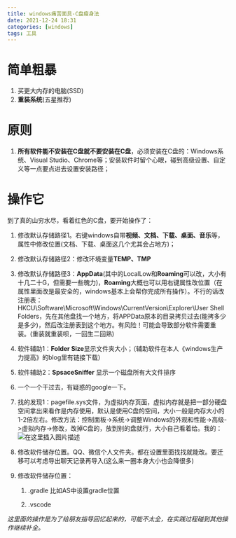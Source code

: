 ```yaml
---
title: windows痛苦面具-C盘瘦身法
date: 2021-12-24 18:31
categories: [windows]
tags: 工具
---
```

# 简单粗暴

1. 买更大内存的电脑(SSD)
2. **重装系统**(五星推荐)

# 原则

1. **所有软件能不安装在C盘就不要安装在C盘**，必须安装在C盘的：Windows系统、Visual Studio、Chrome等；安装软件时留个心眼，碰到高级设置、自定义等一点要点进去设置安装路径；

# 操作它

到了真的山穷水尽，看着红色的C盘，要开始操作了：

1. 修改默认存储路径1。右键windows自带**视频、文档、下载、桌面、音乐**等，属性中修改位置(文档、下载、桌面这几个尤其会占地方)；

2. 修改默认存储路径2：修改环境变量**TEMP、TMP**

3. 修改默认存储路径3：**AppData**(其中的LocalLow和**Roaming**可以改，大小有十几二十G，但需要一些魄力)，**Roaming**大概也可以用右键属性改位置（在属性里面改是最安全的，windows基本上会帮你完成所有操作）。不行的话改注册表：HKCU\Software\Microsoft\Windows\CurrentVersion\Explorer\User Shell Folders，先在其他盘找一个地方，将APPData原本的目录拷贝过去(能拷多少是多少)，然后改注册表到这个地方。有风险！可能会导致部分软件需要重装。(重装就重装呗，一回生二回熟)

4. 软件辅助1：**Folder Size**显示文件夹大小；（辅助软件在本人《windows生产力提高》的blog里有链接下载）

5. 软件辅助2：**SpsaceSniffer** 显示一个磁盘所有大文件排序

6. 一个一个干过去，有疑惑的google一下。
7. 找的发现1：pagefile.sys文件，为虚拟内存页面，虚拟内存就是把一部分硬盘空间拿出来看作是内存使用，默认是使用C盘的空间，大小一般是内存大小的1-2倍左右。修改方法：控制面板->系统->调整Windows的外观和性能->高级->虚拟内存->修改，改掉C盘的，放到别的盘就行，大小自己看着给。我的：
![在这里插入图片描述](https://img-blog.csdnimg.cn/25a73ae62edd4679899f58ac72cc7ca0.png?x-oss-process=image/watermark,type_d3F5LXplbmhlaQ,shadow_50,text_Q1NETiBAQWxlemFu,size_16,color_FFFFFF,t_70,g_se,x_16)
8. 修改软件储存位置。QQ、微信个人文件夹。都在设置里面找找就能改。要迁移可以考虑导出聊天记录再导入(这么来一圈本身大小也会降很多)

9. 修改软件储存位置：

   1. .gradle 比如AS中设置gradle位置

   2. .vscode

*这里面的操作是为了给朋友指导回忆起来的，可能不太全，在实践过程碰到其他操作继续补全。*
